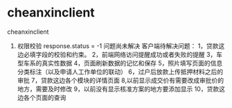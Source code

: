 # cheanxinclient
cheanxinclient


1. 权限校验 response.status = -1 问题尚未解决
客户端待解决问题：
1，贷款这边必填字段的校验和约束。
2，前端网络访问提醒成功或者失败的提醒
3，车型车系的真实性数据
4，页面刷新数据的记忆和保存
5，照片填写页面的信息分类标注（以及申请人工作单位的联动）
6，过户后放款上传抵押材料之后的审批
7，贷款这边各个模块的详情页面
8,以前显示成交价有需要改成审批价的地方，需要及时修改
9，以前没有显示核准方案的地方要添加显示
10，贷款这边各个页面的查询